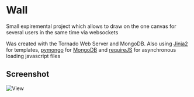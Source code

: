 Wall
====

Small expiremental project which allows to draw on the one canvas for several users in the same time via websockets

Was created with the Tornado Web Server and MongoDB.
Also using [Jinja2][jinja2] for templates, [pymongo][pymongo] for [MongoDB][mongodb] and [requireJS][requirejs] for asynchronous loading javascript files

[jinja2]: http://jinja.pocoo.org/docs/
[pymongo]: http://api.mongodb.org/python/current/
[mongodb]: http://www.mongodb.org/
[requireJS]: http://requirejs.org/

## Screenshot

![View](https://raw.github.com/ONE001/Wall/master/screenshots/1.png "view")
